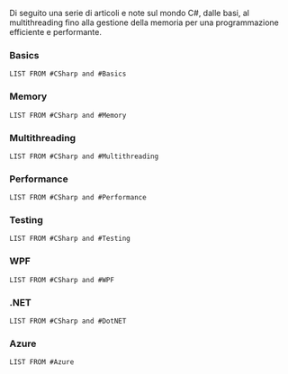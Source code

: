 Di seguito una serie di articoli e note sul mondo C#, dalle basi, al multithreading fino alla gestione della memoria per una programmazione efficiente e performante.

### Basics
```dataview
LIST FROM #CSharp and #Basics
```

### Memory
```dataview
LIST FROM #CSharp and #Memory 
```

### Multithreading
```dataview
LIST FROM #CSharp and #Multithreading  
```

### Performance
```dataview
LIST FROM #CSharp and #Performance
```

### Testing
```dataview
LIST FROM #CSharp and #Testing
```

### WPF
```dataview
LIST FROM #CSharp and #WPF
```

### .NET
```dataview
LIST FROM #CSharp and #DotNET
```

### Azure
```dataview
LIST FROM #Azure
```